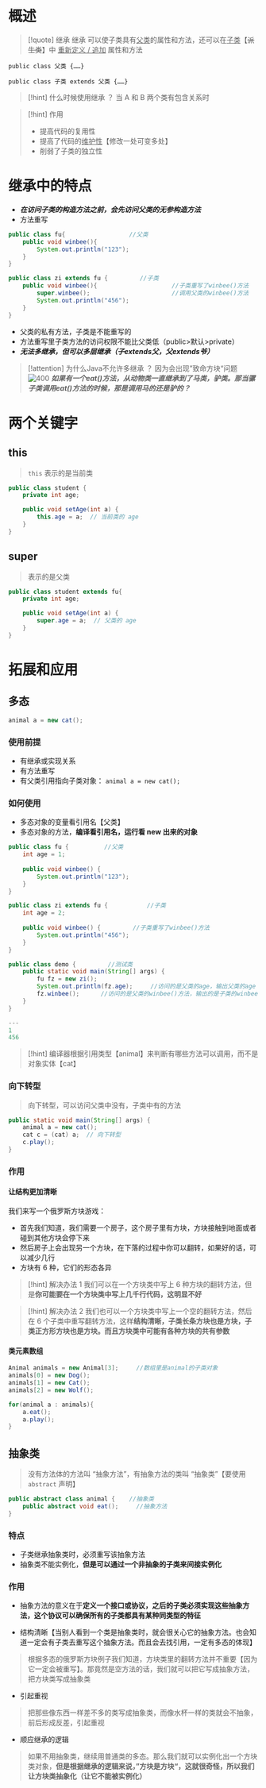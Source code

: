 # 概述
>[!quote] 继承
>继承 可以使子类具有<u>父类</u>的属性和方法，还可以在<u>子类</u>【~~派生类~~】中 <u>重新定义 / 追加</u> 属性和方法

```
public class 父类 {……}

public class 子类 extends 父类 {……}
```

>[!hint] 什么时候使用继承 ？
>当 A 和 B 两个类有包含关系时

>[!hint] 作用
>- 提高代码的复用性
>- 提高了代码的<u>维护性</u>【修改一处可变多处】
>- 削弱了子类的独立性

# 继承中的特点
- ***在访问子类的构造方法之前，会先访问父类的无参构造方法***
- 方法重写
```java
public class fu{                  //父类
	public void winbee(){
		System.out.println("123");
	}
}
```
```java
public class zi extends fu {         //子类
	public void winbee(){                     //子类重写了winbee()方法
		super.winbee();                       //调用父类的winbee()方法
		System.out.println("456");
	}
}
```

- 父类的私有方法，子类是不能重写的
- 方法重写里子类方法的访问权限不能比父类低（public>默认>private）
- ***无法多继承，但可以多层继承（子extends父，父extends爷）***

>[!attention] 为什么Java不允许多继承 ？
>因为会出现”致命方块“问题
>![400](https://obsidian-1307744200.cos.ap-guangzhou.myqcloud.com/%E5%9B%BE%E7%89%87/202403201513574.png)
>***如果有一个eat()方法，从动物类一直继承到了马类，驴类。那当骡子类调用eat()方法的时候，那是调用马的还是驴的？***

# 两个关键字
## this
>`this` 表示的是当前类

```java
public class student {
    private int age;

    public void setAge(int a) {
		this.age = a;  // 当前类的 age
    }
}
```
## super
>表示的是父类

```java
public class student extends fu{
    private int age;

    public void setAge(int a) {
		super.age = a;  // 父类的 age
    }
}
```

# 拓展和应用
## 多态
```java
animal a = new cat();
```

### 使用前提
- 有继承或实现关系
- 有方法重写
- 有父类引用指向子类对象： `animal a = new cat();`

### 如何使用
- 多态对象的变量看引用名【父类】
- 多态对象的方法，**编译看引用名，运行看 new 出来的对象**
```java
public class fu {          //父类
    int age = 1;  
  
    public void winbee() {  
        System.out.println("123");  
    }  
}
```

```java
public class zi extends fu {           //子类
    int age = 2;  
  
    public void winbee() {         //子类重写了winbee()方法  
        System.out.println("456");  
    }  
}
```

```java
public class demo {         //测试类
    public static void main(String[] args) {  
        fu fz = new zi();  
        System.out.println(fz.age);     //访问的是父类的age，输出父类的age
        fz.winbee();      //访问的是父类的winbee()方法，输出的是子类的winbee()方法
    }                     
}

---
1
456
```

>[!hint] 编译器根据引用类型【animal】来判断有哪些方法可以调用，而不是对象实体【cat】

### 向下转型
>向下转型，可以访问父类中没有，子类中有的方法
```java
public static void main(String[] args) {  
    animal a = new cat(); 
    cat c = (cat) a;  // 向下转型
    c.play();
}
```

### 作用
#### 让结构更加清晰
我们来写一个俄罗斯方块游戏：
- 首先我们知道，我们需要一个房子，这个房子里有方块，方块接触到地面或者碰到其他方块会停下来
- 然后房子上会出现另一个方块，在下落的过程中你可以翻转，如果好的话，可以减少几行
- 方块有 6 种，它们的形态各异

>[!hint] 解决办法 1
>我们可以在一个方块类中写上 6 种方块的翻转方法，但是**你可能要在一个方块类中写上几千行代码，这明显不好**

>[!hint] 解决办法 2
>我们也可以一个方块类中写上一个空的翻转方法，然后在 6 个子类中重写翻转方法，这样**结构清晰，子类长条方块也是方块，子类正方形方块也是方块。而且方块类中可能有各种方块的共有参数**


#### 类元素数组
```java
Animal animals = new Animal[3];     //数组里是animal的子类对象
animals[0] = new Dog();
animals[1] = new Cat();
animals[2] = new Wolf();

for(animal a : animals){
	a.eat();
	a.play();
}
```

## 抽象类
>没有方法体的方法叫 “抽象方法”，有抽象方法的类叫 “抽象类”【要使用 `abstract` 声明】

```java
public abstract class animal {    //抽象类
	public abstract void eat();     //抽象方法
}
```

### 特点
- 子类继承抽象类时，必须重写该抽象方法
- 抽象类不能实例化，**但是可以通过一个非抽象的子类来间接实例化**

### 作用
- 抽象方法的意义在于**定义一个接口或协议，之后的子类必须实现这些抽象方法，这个协议可以确保所有的子类都具有某种同类型的特征**

- 结构清晰【当别人看到一个类是抽象类时，就会很关心它的抽象方法。也会知道一定会有子类去重写这个抽象方法。而且会去找引用，一定有多态的体现】
>根据多态的俄罗斯方块例子我们知道，方块类里的翻转方法并不重要【因为它一定会被重写】。那竟然是空方法的话，我们就可以把它写成抽象方法，把方块类写成抽象类

- 引起重视
>把那些像东西一样差不多的类写成抽象类，而像水杯一样的类就会不抽象，前后形成反差，引起重视

- 顺应继承的逻辑
>如果不用抽象类，继续用普通类的多态。那么我们就可以实例化出一个方块类对象，**但是根据继承的逻辑来说，”方块是方块“，这就很奇怪，所以我们让方块类抽象化（让它不能被实例化）**



























